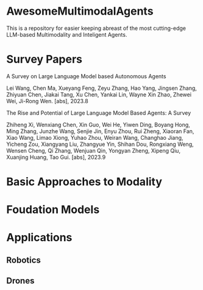 # AwesomeMultimodalAgents
This is a repository for easier keeping abreast of the most cutting-edge LLM-based Multimodality and Inteligent Agents.

# Survey Papers
A Survey on Large Language Model based Autonomous Agents

Lei Wang, Chen Ma, Xueyang Feng, Zeyu Zhang, Hao Yang, Jingsen Zhang, Zhiyuan Chen, Jiakai Tang, Xu Chen, Yankai Lin, Wayne Xin Zhao, Zhewei Wei, Ji-Rong Wen. [abs], 2023.8

The Rise and Potential of Large Language Model Based Agents: A Survey

Zhiheng Xi, Wenxiang Chen, Xin Guo, Wei He, Yiwen Ding, Boyang Hong, Ming Zhang, Junzhe Wang, Senjie Jin, Enyu Zhou, Rui Zheng, Xiaoran Fan, Xiao Wang, Limao Xiong, Yuhao Zhou, Weiran Wang, Changhao Jiang, Yicheng Zou, Xiangyang Liu, Zhangyue Yin, Shihan Dou, Rongxiang Weng, Wensen Cheng, Qi Zhang, Wenjuan Qin, Yongyan Zheng, Xipeng Qiu, Xuanjing Huang, Tao Gui. [abs], 2023.9

# Basic Approaches to Modality

# Foudation Models

# Applications 

## Robotics

## Drones